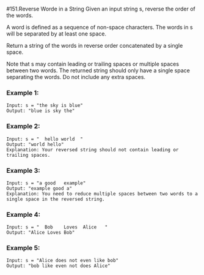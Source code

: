 #151.Reverse Worde in a String 
Given an input string s, reverse the order of the words.

A word is defined as a sequence of non-space characters. The words in s will be separated by at least one space.

Return a string of the words in reverse order concatenated by a single space.

Note that s may contain leading or trailing spaces or multiple spaces between two words. The returned string should only have a single space separating the words. Do not include any extra spaces.

### Example 1:
``` 
Input: s = "the sky is blue"
Output: "blue is sky the"
```
### Example 2:
``` 
Input: s = "  hello world  "
Output: "world hello"
Explanation: Your reversed string should not contain leading or trailing spaces.
```
### Example 3:
``` 
Input: s = "a good   example"
Output: "example good a"
Explanation: You need to reduce multiple spaces between two words to a single space in the reversed string.
```
### Example 4:
``` 
Input: s = "  Bob    Loves  Alice   "
Output: "Alice Loves Bob"
```
### Example 5:
``` 
Input: s = "Alice does not even like bob"
Output: "bob like even not does Alice"
```